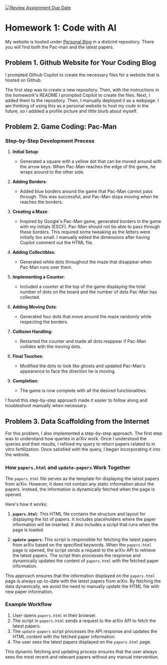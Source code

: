 [![Review Assignment Due Date](https://classroom.github.com/assets/deadline-readme-button-22041afd0340ce965d47ae6ef1cefeee28c7c493a6346c4f15d667ab976d596c.svg)](https://classroom.github.com/a/_xAXLZeW)
# Homework 1: Code with AI

My website is hosted under [Personal Blog](https://elvira-fleury.github.io/second_website/) in a disticint repository. There you will find both the Pac-man and the latest papers. 


## Problem 1. Github Website for Your Coding Blog


I prompted Github Copilot to create the necessary files for a website that is hosted on Github. 

The first step was to create a new repository. Then, with the instructions in the homework's README I prompted Copilot to create the files. Next, I added them to the repository. Then, I manually deployed it as a webpage. I am thinking of using this as a personal website to host my code in the future, so I addded a profile picture and little blurb about myself. 


## Problem 2. Game Coding: Pac-Man

### Step-by-Step Development Process

1. **Initial Setup**:
    - Generated a square with a yellow dot that can be moved around with the arrow keys. When Pac-Man reaches the edge of the game, he wraps around to the other side.

2. **Adding Borders**:
    - Added blue borders around the game that Pac-Man cannot pass through. This was successful, and Pac-Man stops moving when he reaches the borders.

3. **Creating a Maze**:
    - Inspired by Google's Pac-Man game, generated borders in the game with my initials (ESCF). Pac-Man should not be able to pass through these borders. This required some tweaking as the letters were initially too small. I manually edited the dimensions after having Copilot comment out the HTML file.

4. **Adding Collectibles**:
    - Generated white dots throughout the maze that disappear when Pac-Man runs over them.

5. **Implementing a Counter**:
    - Included a counter at the top of the game displaying the total number of dots on the board and the number of dots Pac-Man has collected.

6. **Adding Moving Dots**:
    - Generated four dots that move around the maze randomly while respecting the borders.

7. **Collision Handling**:
    - Restarted the counter and made all dots reappear if Pac-Man collides with the moving dots.

8. **Final Touches**:
    - Modified the dots to look like ghosts and updated Pac-Man's appearance to face the direction he is moving.

9. **Completion**:
    - The game is now complete with all the desired functionalities.

I found this step-by-step approach made it easier to follow along and troubleshoot manually when necessary.

## Problem 3. Data Scaffolding from the Internet

For this problem, I also implemented a step-by-step approach. The first step was to understand how queries in arXiv work. Once I understood the queries and their results, I refined my query to return papers related to in vitro fertilization. Once satisfied with the query, I began incorporating it into the website.

### How `papers.html` and `update-papers` Work Together

The `papers.html` file serves as the template for displaying the latest papers from arXiv. However, it does not contain any static information about the papers. Instead, the information is dynamically fetched when the page is opened.

Here's how it works:

1. **`papers.html`**: This HTML file contains the structure and layout for displaying the list of papers. It includes placeholders where the paper information will be inserted. It also includes a script that runs when the page is loaded.

2. **`update-papers`**: This script is responsible for fetching the latest papers from arXiv based on the specified keywords. When the `papers.html` page is opened, the script sends a request to the arXiv API to retrieve the latest papers. The script then processes the response and dynamically updates the content of `papers.html` with the fetched paper information.

This approach ensures that the information displayed on the `papers.html` page is always up-to-date with the latest papers from arXiv. By fetching the data dynamically, we avoid the need to manually update the HTML file with new paper information.

### Example Workflow

1. User opens `papers.html` in their browser.
2. The script in `papers.html` sends a request to the arXiv API to fetch the latest papers.
3. The `update-papers` script processes the API response and updates the HTML content with the fetched paper information.
4. The user sees the latest papers displayed on the `papers.html` page.

This dynamic fetching and updating process ensures that the user always sees the most recent and relevant papers without any manual intervention.





